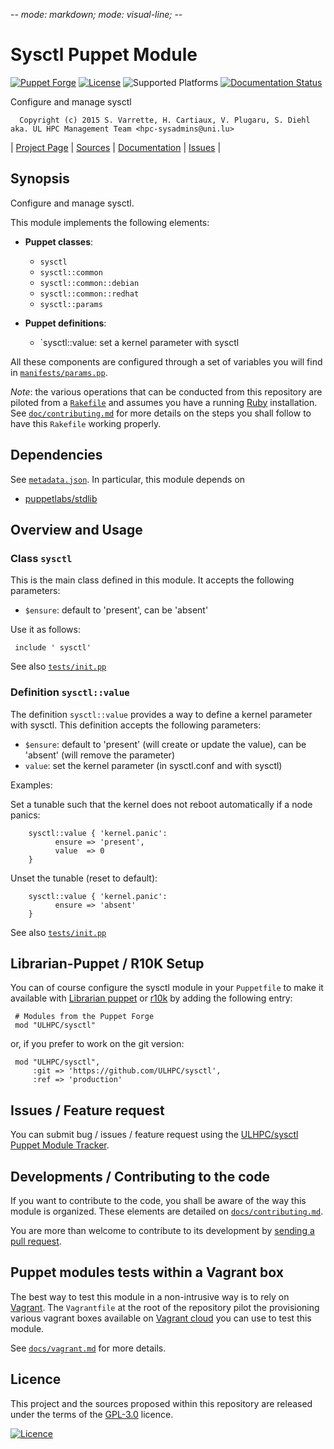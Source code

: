 -*- mode: markdown; mode: visual-line;  -*-

# Sysctl Puppet Module 

[![Puppet Forge](http://img.shields.io/puppetforge/v/ULHPC/sysctl.svg)](https://forge.puppetlabs.com/ULHPC/sysctl)
[![License](http://img.shields.io/:license-GPL3.0-blue.svg)](LICENSE)
![Supported Platforms](http://img.shields.io/badge/platform-debian-lightgrey.svg)
[![Documentation Status](https://readthedocs.org/projects/ulhpc-puppet-sysctl/badge/?version=latest)](https://readthedocs.org/projects/ulhpc-puppet-sysctl/?badge=latest)

Configure and manage sysctl

      Copyright (c) 2015 S. Varrette, H. Cartiaux, V. Plugaru, S. Diehl aka. UL HPC Management Team <hpc-sysadmins@uni.lu>
      

| [Project Page](https://github.com/ULHPC/puppet-sysctl) | [Sources](https://github.com/ULHPC/sysctl) | [Documentation](https://ulhpc-puppet-sysctl.readthedocs.org/en/latest/) | [Issues](https://github.com/ULHPC/puppet-sysctl/issues) |

## Synopsis

Configure and manage sysctl.

This module implements the following elements: 

* __Puppet classes__:
    - `sysctl` 
    - `sysctl::common` 
    - `sysctl::common::debian` 
    - `sysctl::common::redhat` 
    - `sysctl::params` 

* __Puppet definitions__: 
    - `sysctl::value: set a kernel parameter with sysctl

All these components are configured through a set of variables you will find in
[`manifests/params.pp`](manifests/params.pp). 

_Note_: the various operations that can be conducted from this repository are piloted from a [`Rakefile`](https://github.com/ruby/rake) and assumes you have a running [Ruby](https://www.ruby-lang.org/en/) installation.
See [`doc/contributing.md`](doc/contributing.md) for more details on the steps you shall follow to have this `Rakefile` working properly. 

## Dependencies

See [`metadata.json`](metadata.json). In particular, this module depends on 

* [puppetlabs/stdlib](https://forge.puppetlabs.com/puppetlabs/stdlib)

## Overview and Usage

### Class `sysctl`

This is the main class defined in this module.
It accepts the following parameters: 

* `$ensure`: default to 'present', can be 'absent'

Use it as follows:

     include ' sysctl'

See also [`tests/init.pp`](tests/init.pp)

### Definition `sysctl::value`

The definition `sysctl::value` provides a way to define a kernel parameter with sysctl. 
This definition accepts the following parameters:

* `$ensure`: default to 'present' (will create or update the value), can be 'absent' (will remove the parameter)
* `value`: set the kernel parameter (in sysctl.conf and with sysctl)

Examples:

Set a tunable such that the kernel does not reboot automatically if a node panics:

        sysctl::value { 'kernel.panic':
		      ensure => 'present',
		      value  => 0
        }

       
Unset the tunable (reset to default):

        sysctl::value { 'kernel.panic':
		      ensure => 'absent'
        }

See also [`tests/init.pp`](tests/init.pp)

## Librarian-Puppet / R10K Setup

You can of course configure the sysctl module in your `Puppetfile` to make it available with [Librarian puppet](http://librarian-puppet.com/) or
[r10k](https://github.com/adrienthebo/r10k) by adding the following entry:

     # Modules from the Puppet Forge
     mod "ULHPC/sysctl"

or, if you prefer to work on the git version: 

     mod "ULHPC/sysctl", 
         :git => 'https://github.com/ULHPC/sysctl',
         :ref => 'production' 

## Issues / Feature request

You can submit bug / issues / feature request using the [ULHPC/sysctl Puppet Module Tracker](https://github.com/ULHPC/puppet-sysctl/issues). 

## Developments / Contributing to the code 

If you want to contribute to the code, you shall be aware of the way this module is organized. 
These elements are detailed on [`docs/contributing.md`](contributing/index.md).

You are more than welcome to contribute to its development by [sending a pull request](https://help.github.com/articles/using-pull-requests). 

## Puppet modules tests within a Vagrant box

The best way to test this module in a non-intrusive way is to rely on [Vagrant](http://www.vagrantup.com/).
The `Vagrantfile` at the root of the repository pilot the provisioning various vagrant boxes available on [Vagrant cloud](https://atlas.hashicorp.com/boxes/search?utf8=%E2%9C%93&sort=&provider=virtualbox&q=svarrette) you can use to test this module.

See [`docs/vagrant.md`](vagrant.md) for more details. 


## Licence

This project and the sources proposed within this repository are released under the terms of the [GPL-3.0](LICENCE) licence.


[![Licence](https://www.gnu.org/graphics/gplv3-88x31.png)](LICENSE)
